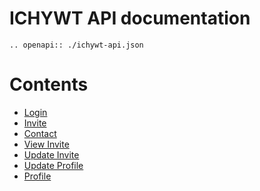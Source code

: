 # ICHYWT API documentation



``` eval_rst
.. openapi:: ./ichywt-api.json

```

# Contents
 - [Login](./login.md)
 - [Invite](./invite.md)
 - [Contact](./contact.md)
 - [View Invite](./viewinvite.md)
 - [Update Invite](./updateinvite.md)
 - [Update Profile](./updateprofile.md)
 - [Profile](./profile.md)
